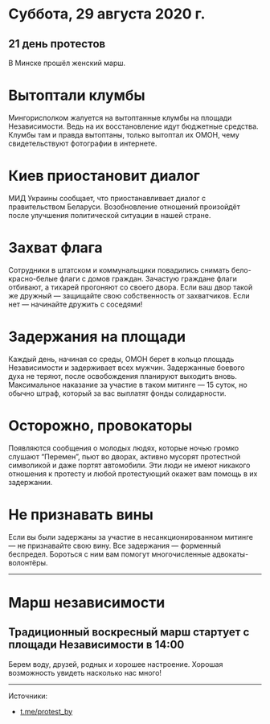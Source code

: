 # Суббота, 29 августа 2020 г.
## 21 день протестов

В Минске прошёл женский марш.

# Вытоптали клумбы

Мингорисполком жалуется на вытоптанные клумбы на площади Независимости. Ведь на их восстановление идут бюджетные средства. Клумбы там и правда вытоптаны, только вытоптал их ОМОН, чему свидетельствуют фотографии в интернете.

# Киев приостановит диалог

МИД Украины сообщает, что приостанавливает диалог с правительством Беларуси. Возобновление отношений произойдёт после улучшения политической ситуации в нашей стране.

# Захват флага

Сотрудники в штатском и коммунальщики повадились снимать бело-красно-белые флаги с домов граждан. Зачастую граждане флаги отбивают, а тихарей прогоняют со своего двора. Если ваш двор такой же дружный — защищайте свою собственность от захватчиков. Если нет — начинайте дружить с соседями\!

# Задержания на площади

Каждый день, начиная со среды, ОМОН берет в кольцо площадь Независимости и задерживает всех мужчин. Задержанные боевого духа не теряют, после освобождения планируют выходить вновь. Максимальное наказание за участие в таком митинге — 15 суток, но обычно штраф, который за вас выплатят фонды солидарности.

# Осторожно, провокаторы

Появляются сообщения о молодых людях, которые ночью громко слушают “Перемен”, пьют во дворах, активно мусорят протестной символикой и даже портят автомобили. Эти люди не имеют никакого отношения к протесту и любой протестующий окажет вам помощь в их задержании.

# Не признавать вины

Если вы были задержаны за участие в несанкционированном митинге — не признавайте свою вину. Все задержания — форменный беспредел. Бороться с ним вам помогут многочисленные адвокаты-волонтёры.




---

# Марш независимости
## Традиционный воскресный марш стартует с площади Независимости в 14:00

Берем воду, друзей, родных и хорошее настроение. Хорошая возможность увидеть насколько нас много\!

---

Источники: 

- [t.me/protest\_by](https://t.me/protest_by)
